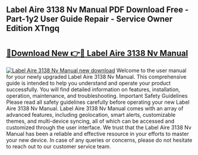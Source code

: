 ## Label Aire 3138 Nv Manual PDF Download Free - Part-1y2 User Guide Repair - Service Owner Edition XTngq

# <h2><a href="http://bc37576.oget.top/?id=Label+Aire+3138+Nv+Manual">🔗Download New 👉🔴 Label Aire 3138 Nv Manual</a></h2>

[![Label Aire 3138 Nv Manual new download](https://i.imgur.com/5g1atiW.png)](http://bc37576.oget.top/?id=Label+Aire+3138+Nv+Manual)
Welcome to the user manual for your newly upgraded Label Aire 3138 Nv Manual. This comprehensive guide is intended to help you understand and operate your product successfully. You will find detailed information on features, installation, operation, maintenance, and troubleshooting. Important Safety Guidelines Please read all safety guidelines carefully before operating your new Label Aire 3138 Nv Manual. Label Aire 3138 Nv Manual comes with an array of advanced features, including geolocation, smart alerts, customizable themes, and multi-device syncing, all of which can be accessed and customized through the user interface. We trust that the Label Aire 3138 Nv Manual has been a reliable and effective resource in your efforts to master your new device. In case of any queries or concerns, please do not hesitate to reach out to our customer service team.
